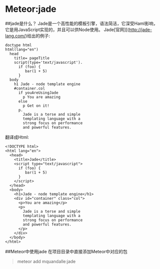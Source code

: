# Meteor:jade 
##jade是什么？
Jade是一个高性能的模板引擎，语法简洁，它深受Haml影响，它是用JavaScript实现的，并且可以供Node使用。
Jade[官网][(http://jade-lang.com/)给出的例子:
```
doctype html
html(lang="en")
  head
    title= pageTitle
    script(type='text/javascript').
      if (foo) {
         bar(1 + 5)
      }
  body
    h1 Jade - node template engine
    #container.col
      if youAreUsingJade
        p You are amazing
      else
        p Get on it!
      p.
        Jade is a terse and simple
        templating language with a
        strong focus on performance
        and powerful features.
```
翻译成Html:
```
<!DOCTYPE html>
<html lang="en">
  <head>
    <title>Jade</title>
    <script type="text/javascript">
      if (foo) {
         bar(1 + 5)
      }
    </script>
  </head>
  <body>
    <h1>Jade - node template engine</h1>
    <div id="container" class="col">
      <p>You are amazing</p>
      <p>
        Jade is a terse and simple
        templating language with a
        strong focus on performance
        and powerful features.
      </p>
    </div>
  </body>
</html>
```
##Meteor中使用jade
在项目目录中直接添加Meteor中对应的包
>meteor add mquandalle:jade




